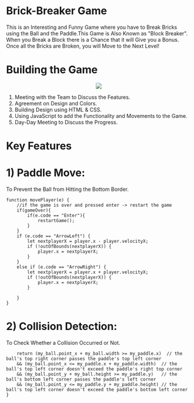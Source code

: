 # Brick-Breaker Game
This is an Interesting and Funny Game where you have to Break Bricks using the Ball and the Paddle.This Game is Also Known as "Block Breaker". When you Break a Block there is a Chance that it will Give you a Bonus. Once all the Bricks are Broken, you will Move to the Next Level!


# Building the Game 
<p align="center">
    <img src="https://skillicons.dev/icons?i=js,html,css" />
</p>

 1) Meeting with the Team to Discuss the Features.
 2) Agreement on Design and Colors.
 3) Building Design using HTML & CSS.
 4) Using JavaScript to add the Functionality and Movements to the Game.
 5) Day-Day Meeting to Discuss the Progress.
 
# Key Features
# 1) Paddle Move:
To Prevent the Ball from Hitting the Bottom Border.
```
function movePlayer(e) {
    //if the game is over and pressed enter -> restart the game 
    if(gameOver){
        if(e.code == "Enter"){
            restartGame();
        }
    }
    if (e.code == "ArrowLeft") {
        let nextplayerX = player.x - player.velocityX;
        if (!outOfBounds(nextplayerX)) {
            player.x = nextplayerX;
        }
    }
    else if (e.code == "ArrowRight") {
        let nextplayerX = player.x + player.velocityX;
        if (!outOfBounds(nextplayerX)) {
            player.x = nextplayerX;
        }
       
    }
}
```

# 2) Collision Detection:
To Check Whether a Collision Occurred or Not.
```function detectCollision(my_ball, my_paddle){
    return (my_ball.point_x + my_ball.width >= my_paddle.x)  // the ball's top right corner passes the paddle's top left corner 
    && (my_ball.point_x <= my_paddle.x + my_paddle.width)  // the ball's top left corner doesn't exceed the paddle's right top corner
    && (my_ball.point_y + my_ball.height >= my_paddle.y)   // the ball's bottom left corner passes the paddle's left corner
    && (my_ball.point_y <= my_paddle.y + my_paddle.height) // the ball's top left corner doesn't exceed the paddle's bottom left corner
}
```
